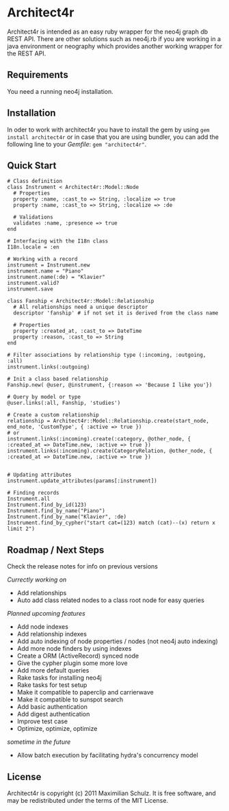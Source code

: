 # Architect4r

Architect4r is intended as an easy ruby wrapper for the neo4j graph db 
REST API. There are other solutions such as neo4j.rb if you are working 
in a java environment or neography which provides another working wrapper 
for the REST API.

Requirements
------------

You need a running neo4j installation.

Installation
------------

In oder to work with architect4r you have to install the gem by using 
`gem install architect4r` or in case that you are using bundler, you can 
add the following line to your _Gemfile_: `gem "architect4r"`.

Quick Start
-----------
    
    # Class definition
    class Instrument < Architect4r::Model::Node
      # Properties
      property :name, :cast_to => String, :localize => true
      property :name, :cast_to => String, :localize => :de
      
      # Validations
      validates :name, :presence => true
    end
    
    # Interfacing with the I18n class
    I18n.locale = :en
    
    # Working with a record
    instrument = Instrument.new
    instrument.name = "Piano"
    instrument.name(:de) = "Klavier"
    instrument.valid?
    instrument.save
    
    class Fanship < Architect4r::Model::Relationship
      # All relationships need a unique descriptor
      descriptor 'fanship' # if not set it is derived from the class name
      
      # Properties
      property :created_at, :cast_to => DateTime
      property :reason, :cast_to => String
    end
    
    # Filter associations by relationship type (:incoming, :outgoing, :all)
    instrument.links(:outgoing)
    
    # Init a class based relationship
    Fanship.new( @user, @instrument, {:reason => 'Because I like you'})
    
    # Query by model or type
    @user.links(:all, Fanship, 'studies')
    
    # Create a custom relationship
    relationship = Architect4r::Model::Relationship.create(start_node, end_note, 'CustomType', { :active => true })
    # or
    instrument.links(:incoming).create(:category, @other_node, { :created_at => DateTime.new, :active => true })
    instrument.links(:incoming).create(CategoryRelation, @other_node, { :created_at => DateTime.new, :active => true })
    
    
    # Updating attributes
    instrument.update_attributes(params[:instrument])
    
    # Finding records
    Instrument.all
    Instrument.find_by_id(123)
    Instrument.find_by_name("Piano")
    Instrument.find_by_name("Klavier", :de)
    Instrument.find_by_cypher("start cat=(123) match (cat)--(x) return x limit 2")

Roadmap / Next Steps
--------------------

Check the release notes for info on previous versions

_Currectly working on_

* Add relationships
* Auto add class related nodes to a class root node for easy queries

_Planned upcoming features_
* Add node indexes
* Add relationship indexes
* Add auto indexing of node properties / nodes (not neo4j auto indexing)
* Add more node finders by using indexes
* Create a ORM (ActiveRecord) synced node
* Give the cypher plugin some more love
* Add more default queries
* Rake tasks for installing neo4j
* Rake tasks for test setup
* Make it compatible to paperclip and carrierwave
* Make it compatible to sunspot search
* Add basic authentication
* Add digest authentication
* Improve test case
* Optimize, optimize, optimize

_sometime in the future_

* Allow batch execution by facilitating hydra's concurrency model

License
-------

Architect4r is copyright (c) 2011 Maximilian Schulz. It is free software, 
and may be redistributed under the terms of the MIT License.